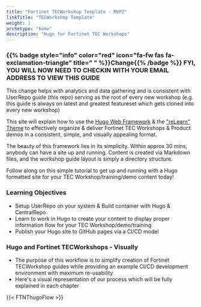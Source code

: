 ```yaml
---
title: "Fortinet TECWorkshop Template - MVP2"
linkTitle: "TECWorkshop Template"
weight: 1
archetype: "home"
description: "Hugo for Fortinet TEC Workshops"
---
```



### {{% badge style="info" color="red" icon="fa-fw fas fa-exclamation-triangle" title=" " %}}Change{{% /badge %}} FYI, YOU WILL NOW NEED TO CHECKIN WITH YOUR EMAIL ADDRESS TO VIEW THIS GUIDE
This change helps with analytics and data gathering and is consistent with UserRepo guide (this repo) serving as the root of every new workshop (e.g. this guide is always on latest and greatest featureset which gets cloned into every new workshop)  

This site will explain how to use the [Hugo Web Framework](https://gohugo.io/) & the ["reLearn" Theme](https://mcshelby.github.io/hugo-theme-relearn/index.html) to effectively organize & deliver Fortinet TEC Workshops & Product demos in a consistent, simple, and visually appealing format.

The beauty of this framework lies in its simplicity.  Within approx 30 mins, anybody can have a site up and running.  Content is created via Markdown files, and the workshop guide layout is simply a directory structure.

Follow along on this simple tutorial to get up and running with a Hugo formatted site for your TEC Workshop/training/demo content today!

### Learning Objectives
- Setup UserRepo on your system & Build container with Hugo & CentralRepo
- Learn to work in Hugo to create your content to display proper information flow for your TEC Workshop/demo/training
- Publish your Hugo site to GitHub pages via a CI/CD model 
 
### Hugo and Fortinet TECWorkshops - Visually
- The purpose of this workflow is to simplify creation of Fortinet TECWorkshop guides while providing an example CI/CD development environment with maximum re-usability 
- Here's a visual representation of our process which will be fully explained in each chapter

{{< FTNThugoFlow >}}

